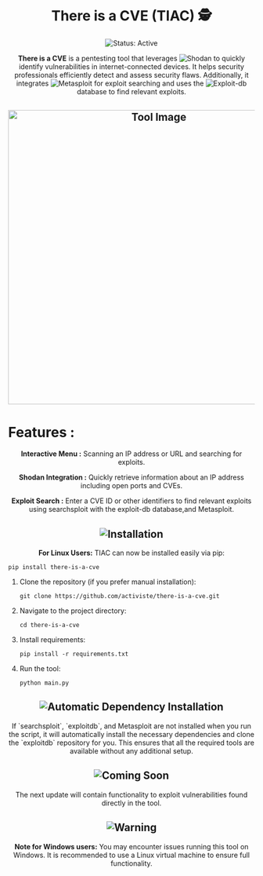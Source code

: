 <h1 align="center">
  There is a CVE (TIAC) 🕵️
</h1>
<p align="center">
  <img src="https://img.shields.io/badge/status-active-green" alt="Status: Active" />
</p>
<p align="center">
  <strong>There is a CVE</strong> is a pentesting tool that leverages 
  <img src="https://img.shields.io/badge/Shodan-%23000000.svg?style=for-the-badge&logo=shodan&logoColor=white" alt="Shodan" />
  to quickly identify vulnerabilities in internet-connected devices. It helps security professionals efficiently detect and assess security flaws. Additionally, it integrates 
  <img src="https://img.shields.io/badge/Metasploit-%23D23D2A.svg?style=for-the-badge&logo=metasploit&logoColor=white" alt="Metasploit" /> 
  for exploit searching and uses the 
  <img src="https://img.shields.io/badge/ExploitDB-%23D73A4A.svg?style=for-the-badge&logo=exploit-db&logoColor=white" alt="Exploit-db" /> 
  database to find relevant exploits.
</p>
<h2 align="center">
  <img src="https://i.ibb.co/t2XVr8p/Capture-d-cran-du-2024-08-01-00-41-40.png" alt="Tool Image" width="600" />
</h2>
<h1>Features :</h1>
<p align="center"><strong>Interactive Menu :</strong> Scanning an IP address or URL and searching for exploits.</p>
<p align="center"><strong>Shodan Integration :</strong> Quickly retrieve information about an IP address including open ports and CVEs.</p>
<p align="center"><strong>Exploit Search :</strong> Enter a CVE ID or other identifiers to find relevant exploits using searchsploit with the exploit-db database,and Metasploit.</p>
<h2 align="center">
  <img src="https://img.shields.io/badge/Installation-%F0%9F%9A%80-brightgreen" alt="Installation" />
</h2>
<p align="center"><strong>For Linux Users:</strong> TIAC can now be installed easily via pip:</p>
<pre><code>pip install there-is-a-cve</code></pre>
<ol>
  <li>
    Clone the repository (if you prefer manual installation):
    <pre><code>git clone https://github.com/activiste/there-is-a-cve.git</code></pre>
  </li>
  <li>
    Navigate to the project directory:
    <pre><code>cd there-is-a-cve</code></pre>
  </li>
  <li>
    Install requirements:
    <pre><code>pip install -r requirements.txt</code></pre>
  </li>
  <li>
    Run the tool:
    <pre><code>python main.py</code></pre>
  </li>
</ol>
<h2 align="center">
  <img src="https://img.shields.io/badge/Automatic%20Dependency%20Installation-%E2%9C%85-blue" alt="Automatic Dependency Installation" />
</h2>
<p align="center">
  If `searchsploit`, `exploitdb`, and Metasploit are not installed when you run the script, it will automatically install the necessary dependencies and clone the `exploitdb` repository for you. This ensures that all the required tools are available without any additional setup.
</p>
<h2 align="center">
  <img src="https://img.shields.io/badge/Coming%20Soon-%F0%9F%93%85-orange" alt="Coming Soon" />
</h2>
<p align="center">
  The next update will contain functionality to exploit vulnerabilities found directly in the tool.
</p>
<h2 align="center">
  <img src="https://img.shields.io/badge/Warning-%F0%9F%9A%A8-red" alt="Warning" />
</h2>
<p align="center">
  <strong>Note for Windows users:</strong> You may encounter issues running this tool on Windows. It is recommended to use a Linux virtual machine to ensure full functionality.
</p>